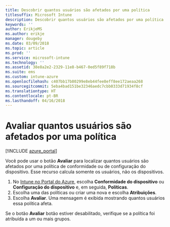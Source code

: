 ```yaml
---
title: Descobrir quantos usuários são afetados por uma política
titlesuffix: Microsoft Intune
description: Descobrir quantos usuários são afetados por uma política
keywords: ''
author: ErikjeMS
ms.author: erikje
manager: dougeby
ms.date: 03/09/2018
ms.topic: article
ms.prod: ''
ms.service: microsoft-intune
ms.technology: ''
ms.assetid: 38e8a2e2-2329-11e8-b467-0ed5f89f718b
ms.suite: ems
ms.custom: intune-azure
ms.openlocfilehash: c407bb17b80299e8eb44fee8eff8ee172aeaa268
ms.sourcegitcommit: 5eba4bad151be32346aedc7cbb0333d71934f8cf
ms.translationtype: HT
ms.contentlocale: pt-BR
ms.lasthandoff: 04/16/2018
---
```

# <a name="evaluate-how-many-users-are-targeted-by-a-policy"></a>Avaliar quantos usuários são afetados por uma política
[!INCLUDE [azure_portal](./includes/azure_portal.md)]

Você pode usar o botão **Avaliar** para localizar quantos usuários são afetados por uma política de conformidade ou de configuração do dispositivo. Esse recurso calcula somente os usuários, não os dispositivos.

1.  No [Intune no Portal do Azure](https://aka.ms/intuneportal), escolha **Conformidade do dispositivo** ou **Configuração do dispositivo** e, em seguida, **Políticas**.
2.  Escolha uma das políticas ou criar uma nova e escolha **Atribuições**.
3.  Escolha **Avaliar**. Uma mensagem é exibida mostrando quantos usuários essa política afeta.

Se o botão **Avaliar** botão estiver desabilitado, verifique se a política foi atribuída a um ou mais grupos.

